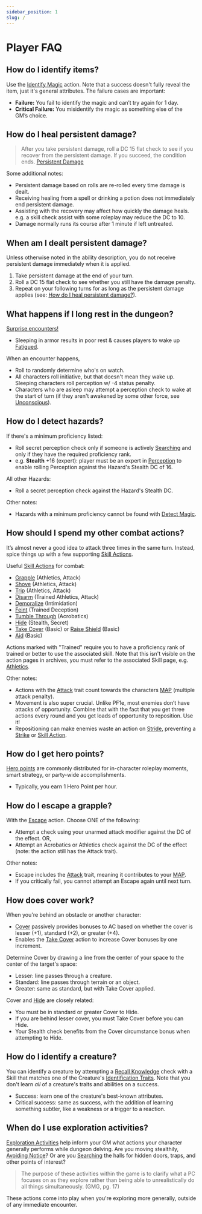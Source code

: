 ```yaml
---
sidebar_position: 1
slug: /
---
```


# Player FAQ

## How do I identify items?

Use the [Identify Magic](https://2e.aonprd.com/Skills.aspx?ID=3&General=true) action. Note that a success doesn't fully reveal the item, just it's general attributes. The failure cases are important:

- **Failure:** You fail to identify the magic and can’t try again for 1 day.
- **Critical Failure:** You misidentify the magic as something else of the GM’s choice.

## How do I heal persistent damage?

> After you take persistent damage, roll a DC 15 flat check to see if you recover from the persistent damage. If you succeed, the condition ends. [Persistent Damage](https://2e.aonprd.com/Conditions.aspx?ID=29)

Some additional notes:

- Persistent damage based on rolls are re-rolled every time damage is dealt.
- Receiving healing from a spell or drinking a potion does not immediately end persistent damage.
- Assisting with the recovery may affect how quickly the damage heals. e.g. a skill check assist with some roleplay may reduce the DC to 10.
- Damage normally runs its course after 1 minute if left untreated.

## When am I dealt persistent damage?

Unless otherwise noted in the ability description, you do not receive persistent damage immediately when it is applied.

1. Take persistent damage at the end of your turn.
2. Roll a DC 15 flat check to see whether you still have the damage penalty.
3. Repeat on your following turns for as long as the persistent damage applies (see: <a href="#heal-peristent-dmg">How do I heal persistent damage?</a>).

## What happens if I long rest in the dungeon?

[Surprise encounters!](https://2e.aonprd.com/Rules.aspx?ID=535)

- Sleeping in armor results in poor rest & causes players to wake up [Fatigued](https://2e.aonprd.com/Conditions.aspx?ID=15).

When an encounter happens,
- Roll to randomly determine who's on watch.
- All characters roll initiative, but that doesn't mean they wake up. Sleeping characters roll perception w/ -4 status penalty.
- Characters who are asleep may attempt a perception check to wake at the start of turn (if they aren't awakened by some other force, see [Unconscious](https://2e.aonprd.com/Conditions.aspx?ID=38)).

## How do I detect hazards?

If there's a minimum proficiency listed:
- Roll secret perception check only if someone is actively [Searching](https://2e.aonprd.com/Activities.aspx?ID=9) and only if they have the required proficiency rank.
- e.g. **Stealth** +16 (expert): player must be an expert in [Perception](https://2e.aonprd.com/Rules.aspx?ID=326) to enable rolling Perception against the Hazard's Stealth DC of 16.

All other Hazards:
- Roll a secret perception check against the Hazard's Stealth DC.

Other notes:
- Hazards with a minimum proficiency cannot be found with [Detect Magic](https://2e.aonprd.com/Spells.aspx?ID=66).

## How should I spend my other combat actions?

It’s almost never a good idea to attack three times in the same turn. Instead, spice things up with a few supporting [Skill Actions](https://2e.aonprd.com/Rules.aspx?ID=173).

Useful [Skill Actions](https://2e.aonprd.com/Rules.aspx?ID=173) for combat:

- [Grapple](https://2e.aonprd.com/Actions.aspx?ID=35) (Athletics, Attack)
- [Shove](https://2e.aonprd.com/Actions.aspx?ID=38) (Athletics, Attack)
- [Trip](https://2e.aonprd.com/Actions.aspx?ID=40) (Athletics, Attack)
- [Disarm](https://2e.aonprd.com/Actions.aspx?ID=41) (Trained Athletics, Attack)
- [Demoralize](https://2e.aonprd.com/Actions.aspx?ID=53) (Intimidation)
- [Feint](https://2e.aonprd.com/Actions.aspx?ID=48) (Trained Deception)
- [Tumble Through](https://2e.aonprd.com/Actions.aspx?ID=29) (Acrobatics)
- [Hide](https://2e.aonprd.com/Actions.aspx?ID=62) (Stealth, Secret)
- [Take Cover](https://2e.aonprd.com/Actions.aspx?ID=90) (Basic) or [Raise Shield](https://2e.aonprd.com/Actions.aspx?ID=98) (Basic)
- [Aid](https://2e.aonprd.com/Actions.aspx?ID=75) (Basic)

Actions marked with "Trained" require you to have a proficiency rank of trained or better to use the associated skill. Note that this isn't visible on the action pages in archives, you must refer to the associated Skill page, e.g. [Athletics](https://2e.aonprd.com/Skills.aspx?ID=3).

Other notes:
- Actions with the [Attack](https://2e.aonprd.com/Traits.aspx?ID=15) trait count towards the characters [MAP](https://2e.aonprd.com/Rules.aspx?ID=322) (multiple attack penalty).
- Movement is also super crucial. Unlike PF1e, most enemies don’t have attacks of opportunity. Combine that with the fact that you get three actions every round and you get loads of opportunity to reposition. Use it!
- Repositioning can make enemies waste an action on [Stride](https://2e.aonprd.com/Actions.aspx?ID=88), preventing a [Strike](https://2e.aonprd.com/Actions.aspx?ID=89) or [Skill Action](https://2e.aonprd.com/Rules.aspx?ID=173).

## How do I get hero points?

[Hero points](https://2e.aonprd.com/Rules.aspx?ID=573) are commonly distributed for in-character roleplay moments, smart strategy, or party-wide accomplishments.

- Typically, you earn 1 Hero Point per hour.

## How do I escape a grapple?

With the [Escape](https://2e.aonprd.com/Actions.aspx?ID=79) action. Choose ONE of the following: 
- Attempt a check using your unarmed attack modifier against the DC of the effect. OR,
- Attempt an Acrobatics or Athletics check against the DC of the effect (note: the action still has the Attack trait).

Other notes:
- Escape includes the [Attack](https://2e.aonprd.com/Traits.aspx?ID=15) trait, meaning it contributes to your [MAP](https://2e.aonprd.com/Rules.aspx?ID=322).
- If you critically fail, you cannot attempt an Escape again until next turn.

## How does cover work?

When you're behind an obstacle or another character:
- [Cover](https://2e.aonprd.com/Rules.aspx?ID=459) passively provides bonuses to AC based on whether the cover is lesser (+1), standard (+2), or greater (+4).
- Enables the [Take Cover](https://2e.aonprd.com/Actions.aspx?ID=90) action to increase Cover bonuses by one increment.

Determine Cover by drawing a line from the center of your space to the center of the target's space:
- Lesser: line passes through a creature.
- Standard: line passes through terrain or an object.
- Greater: same as standard, but with Take Cover applied.

Cover and [Hide](https://2e.aonprd.com/Actions.aspx?ID=62) are closely related:
- You must be in standard or greater Cover to Hide.
- If you are behind lesser cover, you must Take Cover before you can Hide.
- Your Stealth check benefits from the Cover circumstance bonus when attempting to Hide. 

## How do I identify a creature?

You can identify a creature by attempting a [Recall Knowledge](https://2e.aonprd.com/Rules.aspx?ID=563) check with a Skill that matches one of the Creature's [Identification Traits](https://2e.aonprd.com/Rules.aspx?ID=566). Note that you don't learn _all_ of a creature's traits and abilities on a success.

- Success: learn one of the creature's best-known attributes.
- Critical success: same as success, with the addition of learning something subtler, like a weakness or a trigger to a reaction.

## When do I use exploration activities?

[Exploration Activities](https://2e.aonprd.com/Rules.aspx?ID=471) help inform your GM what actions your character generally performs while dungeon delving. Are you moving stealthily, [Avoiding Notice](https://2e.aonprd.com/Rules.aspx?ID=471)? Or are you [Searching](https://2e.aonprd.com/Actions.aspx?ID=519) the halls for hidden doors, traps, and other points of interest?

> The purpose of these activities within the game is to clarify what a PC focuses on as they explore rather than being able to unrealistically do all things simultaneously. (GMG, pg. 17)

These actions come into play when you're exploring more generally, outside of any immediate encounter.
